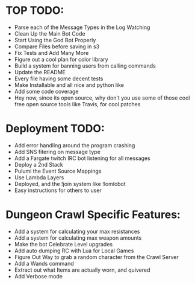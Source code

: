 TOP TODO:
=========
  - Parse each of the Message Types in the Log Watching
  - Clean Up the Main Bot Code
  - Start Using the God Bot Properly
  - Compare Files before saving in s3
  - Fix Tests and Add Many More
  - Figure out a cool plan for color library
  - Build a system for banning users from calling commands
  - Update the README
  - Every file having some decent tests
  - Make Installable and all nice and python like
  - Add some code coverage
  - Hey now, since its open source, why don't you use some of those cool
    free open source tools like Travis, for cool patches


Deployment TODO:
================
  - Add error handling around the program crashing
  - Add SNS fitering on message type
  - Add a Fargate twitch IRC bot listening for all messages
  - Deploy a 2nd Stack
  - Pulumi the Event Source Mappings
  - Use Lambda Layers
  - Deployed, and the !join system like !lomlobot
  - Easy instructions for others to user


Dungeon Crawl Specific Features:
================================
  - Add a system for calculating your max resistances
  - Add a system for calculating max weapon amounts
  - Make the bot Celebrate Level upgrades
  - Add auto dumping RC with Lua for Local Games
  - Figure Out Way to grab a random character from the Crawl Server
  - Add a Wands command
  - Extract out what Items are actually worn, and quivered
  - Add Verbose mode
